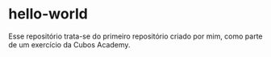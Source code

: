 # hello-world
Esse repositório trata-se do primeiro repositório criado por mim, como parte de um exercício da Cubos Academy.
